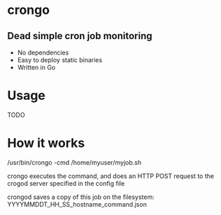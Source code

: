 # crongo

## Dead simple cron job monitoring


* No dependencies
* Easy to deploy static binaries
* Written in Go

# Usage

TODO


# How it works


/usr/bin/crongo -cmd /home/myuser/myjob.sh

crongo executes the command, and does an HTTP POST request to the crogod server specified in the config file 

crongod saves a copy of this job on the filesystem:
  YYYYMMDDT_HH_SS_hostname_command.json
